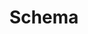 ---
# -------------------------- #
#        CONTENT TYPE        #
# -------------------------- #

product-type: "import-api"
content-type: "api-structure"
key: "schema-object"


# -------------------------- #
#        OBJECT INFO         #
# -------------------------- #

title: "Schema"
description: "{{ site.data.import-api.data-structures.schema.description | flatify }}"
has-multiple-versions: "false"


# -------------------------- #
#      OBJECT ATTRIBUTES     #
# -------------------------- #

object-attributes:
  - name: "properties"
    type: "object"
    description: |
      The JSON schema that records in the `data` property must conform to.
    value: ""
      

# -------------------------- #
#          EXAMPLES          #
# -------------------------- #

examples:
  - code: |
      {
         "schema":{
            "properties":{
               "id":{
                  "type":"integer"
               },
               "name":{
                  "type":"string"
               },
               "age":{
                  "type":"number"
               },
               "has_magic":{
                  "type":"boolean"
               }
            }
         }
      }
---